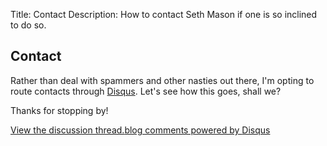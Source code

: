Title: Contact
Description: How to contact Seth Mason if one is so inclined to do so.

Contact
-------

Rather than deal with spammers and other nasties out there, I'm opting to
route contacts through [Disqus](http://disqus.com ).  Let's see how this goes,
shall we?

Thanks for stopping by!

<div id="disqus_thread"></div><script type="text/javascript" src="http://disqus.com/forums/seths-blog/embed.js"></script><noscript><a href="http://seths-blog.disqus.com/?url=ref">View the discussion thread.</a></noscript><a href="http://disqus.com" class="dsq-brlink">blog comments powered by <span class="logo-disqus">Disqus</span></a>

